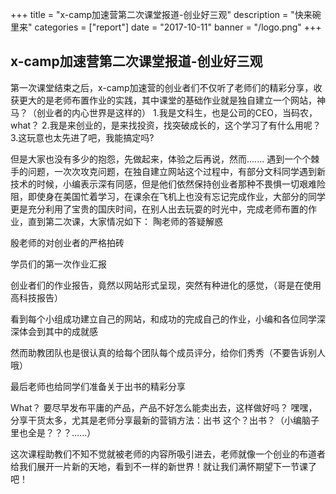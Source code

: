 +++
title = "x-camp加速营第二次课堂报道-创业好三观"
description = "快来碗里来"
categories = ["report"]
date = "2017-10-11"
banner = "/logo.png"
+++

## x-camp加速营第二次课堂报道-创业好三观

第一次课堂结束之后，x-camp加速营的创业者们不仅听了老师们的精彩分享，收获更大的是老师布置作业的实践，其中课堂的基础作业就是独自建立一个网站，神马？（创业者的内心世界是这样的）
1.我是文科生，也是公司的CEO，当码农，what？
2.我是来创业的，是来找投资，找突破成长的，这个学习了有什么用呢？
3.这玩意也太先进了吧，我能搞定吗?

但是大家也没有多少的抱怨，先做起来，体验之后再说，然而.......
遇到一个个棘手的问题，一次次攻克问题，在独自建立网站这个过程中，有部分文科同学遇到新技术的时候，小编表示深有同感，但是他们依然保持创业者那种不畏惧一切艰难险阻，即使身在美国忙着学习，在课余在飞机上也没有忘记完成作业，大部分的同学更是充分利用了宝贵的国庆时间，在别人出去玩耍的时光中，完成老师布置的作业，直到第二次课，大家情况如下：
陶老师的答疑解惑



殷老师的对创业者的严格拍砖

学员们的第一次作业汇报


创业者们的作业报告，竟然以网站形式呈现，突然有种进化的感觉，（哥是在使用高科技报告）



看到每个小组成功建立自己的网站，和成功的完成自己的作业，小编和各位同学深深体会到其中的成就感

然而助教团队也是很认真的给每个团队每个成员评分，给你们秀秀（不要告诉别人哦）


最后老师也给同学们准备关于出书的精彩分享


What？ 要尽早发布平庸的产品，产品不好怎么能卖出去，这样做好吗？
嘿嘿，分享干货太多，尤其是老师分享最新的营销方法：出书
这个？出书？（小编脑子里也全是？？？......）


这次课程助教们不知不觉就被老师的内容所吸引进去，老师就像一个创业的布道者给我们展开一片新的天地，看到不一样的新世界！就让我们满怀期望下一节课了吧！
